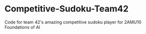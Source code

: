 # Competitive-Sudoku-Team42
Code for team 42's amazing competitive sudoku player for 2AMU10 Foundations of AI
